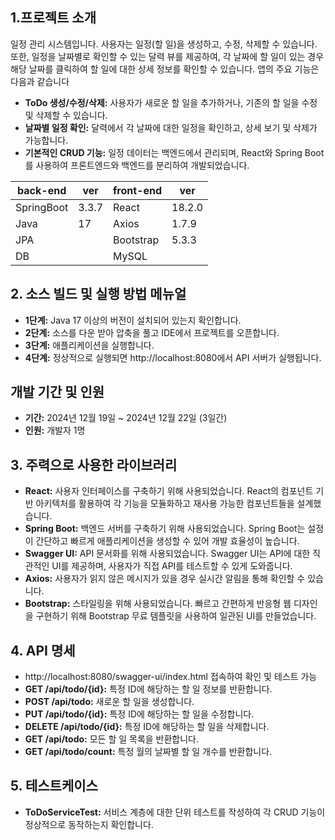 ## 1.프로젝트 소개

일정 관리 시스템입니다. 사용자는 일정(할 일)을 생성하고, 수정, 삭제할 수 있습니다. 또한, 일정을 날짜별로 확인할 수 있는 달력 뷰를 제공하여, 각 날짜에 할 일이 있는 경우 해당 날짜를 클릭하여 할 일에 대한 상세 정보를 확인할 수 있습니다. 앱의 주요 기능은 다음과 같습니다

- **ToDo 생성/수정/삭제:** 사용자가 새로운 할 일을 추가하거나, 기존의 할 일을 수정 및 삭제할 수 있습니다.
- **날짜별 일정 확인:** 달력에서 각 날짜에 대한 일정을 확인하고, 상세 보기 및 삭제가 가능합니다.
- **기본적인 CRUD 기능:** 일정 데이터는 백엔드에서 관리되며, React와 Spring Boot를 사용하여 프론트엔드와 백엔드를 분리하여 개발되었습니다.

| back-end  | ver    | front-end  | ver    |
|-----------|--------|------------|--------|
| SpringBoot | 3.3.7  | React      | 18.2.0 |
| Java       | 17     | Axios      | 1.7.9  |
| JPA        |        | Bootstrap  | 5.3.3  |
| DB         |        | MySQL      |        |

## 2.	소스 빌드 및 실행 방법 메뉴얼

- **1단계:** Java 17 이상의 버전이 설치되어 있는지 확인합니다.
- **2단계:** 소스를 다운 받아 압축을 풀고 IDE에서 프로젝트를 오픈합니다.
- **3단계:** 애플리케이션을 실행합니다.
- **4단계:** 정상적으로 실행되면 http://localhost:8080에서 API 서버가 실행됩니다.

## 개발 기간 및 인원

- **기간:** 2024년 12월 19일 ~ 2024년 12월 22일 (3일간)
- **인원:** 개발자 1명

## 3.	주력으로 사용한 라이브러리

- **React:** 사용자 인터페이스를 구축하기 위해 사용되었습니다. React의 컴포넌트 기반 아키텍처를 활용하여 각 기능을 모듈화하고 재사용 가능한 컴포넌트들을 설계했습니다.
- **Spring Boot:** 백엔드 서버를 구축하기 위해 사용되었습니다. Spring Boot는 설정이 간단하고 빠르게 애플리케이션을 생성할 수 있어 개발 효율성이 높습니다.
- **Swagger UI:** API 문서화를 위해 사용되었습니다. Swagger UI는 API에 대한 직관적인 UI를 제공하며, 사용자가 직접 API를 테스트할 수 있게 도와줍니다.
- **Axios:** 사용자가 읽지 않은 메시지가 있을 경우 실시간 알림을 통해 확인할 수 있습니다.
- **Bootstrap:** 스타일링을 위해 사용되었습니다. 빠르고 간편하게 반응형 웹 디자인을 구현하기 위해 Bootstrap 무료 템플릿을 사용하여 일관된 UI를 만들었습니다.

## 4. API 명세

- http://localhost:8080/swagger-ui/index.html 접속하여 확인 및 테스트 가능
- **GET /api/todo/{id}:** 특정 ID에 해당하는 할 일 정보를 반환합니다.
- **POST /api/todo:** 새로운 할 일을 생성합니다.
- **PUT /api/todo/{id}:** 특정 ID에 해당하는 할 일을 수정합니다.
- **DELETE /api/todo/{id}:** 특정 ID에 해당하는 할 일을 삭제합니다.
- **GET /api/todo:** 모든 할 일 목록을 반환합니다.
- **GET /api/todo/count:** 특정 월의 날짜별 할 일 개수를 반환합니다.

## 5.	테스트케이스

- **ToDoServiceTest:** 서비스 계층에 대한 단위 테스트를 작성하여 각 CRUD 기능이 정상적으로 동작하는지 확인합니다.
